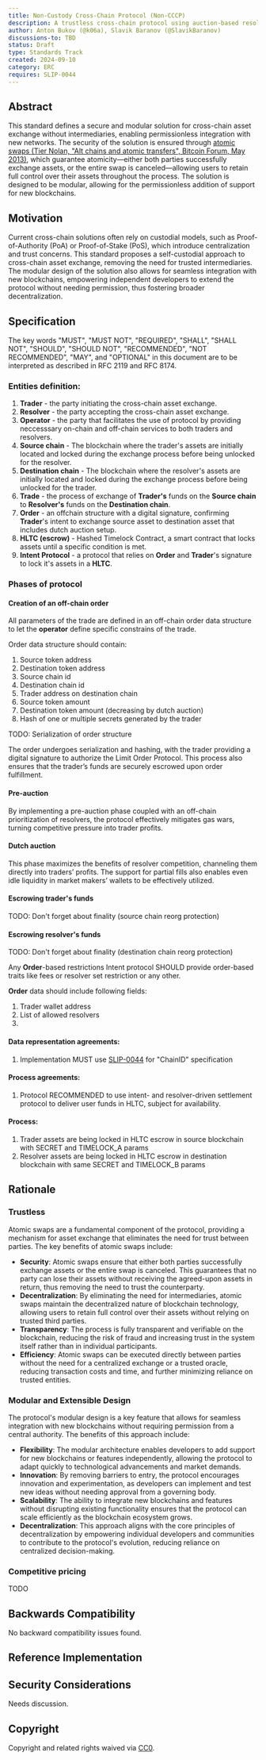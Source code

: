 ```yaml
---
title: Non-Custody Cross-Chain Protocol (Non-CCCP)
description: A trustless cross-chain protocol using auction-based resolvers for competitive pricing and extensible to new blockchains without central authority.
author: Anton Bukov (@k06a), Slavik Baranov (@SlavikBaranov)
discussions-to: TBD
status: Draft
type: Standards Track
created: 2024-09-10
category: ERC
requires: SLIP-0044
---
```


## Abstract

<!--
  The Abstract is a multi-sentence (short paragraph) technical summary. This should be a very terse and human-readable version of the specification section. Someone should be able to read only the abstract to get the gist of what this specification does.

  TODO: Remove this comment before submitting
-->

This standard defines a secure and modular solution for cross-chain asset exchange without intermediaries, enabling permissionless integration with new networks. The security of the solution is ensured through [atomic swaps (Tier Nolan, "Alt chains and atomic transfers", Bitcoin Forum, May 2013)](https://bitcointalk.org/index.php?topic=193281.0), which guarantee atomicity—either both parties successfully exchange assets, or the entire swap is canceled—allowing users to retain full control over their assets throughout the process. The solution is designed to be modular, allowing for the permissionless addition of support for new blockchains.

## Motivation

<!--
  This section is optional.

  The motivation section should include a description of any nontrivial problems the EIP solves. It should not describe how the EIP solves those problems, unless it is not immediately obvious. It should not describe why the EIP should be made into a standard, unless it is not immediately obvious.

  With a few exceptions, external links are not allowed. If you feel that a particular resource would demonstrate a compelling case for your EIP, then save it as a printer-friendly PDF, put it in the assets folder, and link to that copy.

  TODO: Remove this comment before submitting
-->


Current cross-chain solutions often rely on custodial models, such as Proof-of-Authority (PoA) or Proof-of-Stake (PoS), which introduce centralization and trust concerns. This standard proposes a self-custodial approach to cross-chain asset exchange, removing the need for trusted intermediaries. The modular design of the solution also allows for seamless integration with new blockchains, empowering independent developers to extend the protocol without needing permission, thus fostering broader decentralization.

## Specification

<!--
  The Specification section should describe the syntax and semantics of any new feature. The specification should be detailed enough to allow competing, interoperable implementations for any of the current Ethereum platforms (besu, erigon, ethereumjs, go-ethereum, nethermind, or others).

  It is recommended to follow RFC 2119 and RFC 8170. Do not remove the key word definitions if RFC 2119 and RFC 8170 are followed.

  TODO: Remove this comment before submitting
-->

The key words "MUST", "MUST NOT", "REQUIRED", "SHALL", "SHALL NOT", "SHOULD", "SHOULD NOT", "RECOMMENDED", "NOT RECOMMENDED", "MAY", and "OPTIONAL" in this document are to be interpreted as described in RFC 2119 and RFC 8174.

### Entities definition:
1. **Trader** - the party initiating the cross-chain asset exchange.
2. **Resolver** - the party accepting the cross-chain asset exchange.
3. **Operator** - the party that facilitates the use of protocol by providing neccesssary on-chain and off-chain services to both traders and resolvers.
4. **Source chain** - The blockchain where the trader's assets are initially located and locked during the exchange process before being unlocked for the resolver.
5. **Destination chain** - The blockchain where the resolver's assets are initially located and locked during the exchange process before being unlocked for the trader.
6. **Trade** - the process of exchange of **Trader's** funds on the **Source chain** to **Resolver's** funds on the **Destination chain**.
7. **Order** - an offchain structure with a digital signature, confirming **Trader**'s intent to exchange source asset to destination asset that includes dutch auction setup.
8. **HLTC (escrow)** - Hashed Timelock Contract, a smart contract that locks assets until a specific condition is met.
9. **Intent Protocol** - a protocol that relies on **Order** and **Trader**'s signature to lock it's assets in a **HLTC**.

### Phases of protocol

#### Creation of an off-chain order

All parameters of the trade are defined in an off-chain order data structure to let the **operator** define specific constrains of the trade.

Order data structure should contain:
1. Source token address
2. Destination token address
3. Source chain id
4. Destination chain id
5. Trader address on destination chain
6. Source token amount
7. Destination token amount (decreasing by dutch auction)
8. Hash of one or multiple secrets generated by the trader

TODO: Serialization of order structure

The order undergoes serialization and hashing, with the trader providing a digital signature to authorize the Limit Order Protocol. This process also ensures that the trader’s funds are securely escrowed upon order fulfillment.

#### Pre-auction

By implementing a pre-auction phase coupled with an off-chain prioritization of resolvers, the protocol effectively mitigates gas wars, turning competitive pressure into trader profits.

#### Dutch auction

This phase maximizes the benefits of resolver competition, channeling them directly into traders’ profits. The support for partial fills also enables even idle liquidity in market makers’ wallets to be effectively utilized.

#### Escrowing trader's funds

TODO: Don't forget about finality (source chain reorg protection)

#### Escrowing resolver's funds

TODO: Don't forget about finality (destination chain reorg protection)



Any **Order**-based restrictions Intent protocol SHOULD provide order-based traits like fees or resolver set restriction or any other.

**Order** data should include following fields:
1. Trader wallet address
2. List of allowed resolvers
3. 

#### Data representation agreements:
1. Implementation MUST use [SLIP-0044](https://github.com/satoshilabs/slips/blob/master/slip-0044.md) for "ChainID" specification

#### Process agreements:
1. Protocol RECOMMENDED to use intent- and resolver-driven settlement protocol to deliver user funds in HLTC, subject for availability.

#### Process:
1. Trader assets are being locked in HLTC escrow in source blockchain with SECRET and TIMELOCK_A params
2. Resolver assets are being locked in HLTC escrow in destination blockchain with same SECRET and TIMELOCK_B params

## Rationale

<!--
  The rationale fleshes out the specification by describing what motivated the design and why particular design decisions were made. It should describe alternate designs that were considered and related work, e.g. how the feature is supported in other languages.

  The current placeholder is acceptable for a draft.

  TODO: Remove this comment before submitting
-->

### Trustless

Atomic swaps are a fundamental component of the protocol, providing a mechanism for asset exchange that eliminates the need for trust between parties. The key benefits of atomic swaps include:

- **Security**: Atomic swaps ensure that either both parties successfully exchange assets or the entire swap is canceled. This guarantees that no party can lose their assets without receiving the agreed-upon assets in return, thus removing the need to trust the counterparty.
- **Decentralization**: By eliminating the need for intermediaries, atomic swaps maintain the decentralized nature of blockchain technology, allowing users to retain full control over their assets without relying on trusted third parties.
- **Transparency**: The process is fully transparent and verifiable on the blockchain, reducing the risk of fraud and increasing trust in the system itself rather than in individual participants.
- **Efficiency**: Atomic swaps can be executed directly between parties without the need for a centralized exchange or a trusted oracle, reducing transaction costs and time, and further minimizing reliance on trusted entities.

### Modular and Extensible Design

The protocol's modular design is a key feature that allows for seamless integration with new blockchains without requiring permission from a central authority. The benefits of this approach include:

- **Flexibility**: The modular architecture enables developers to add support for new blockchains or features independently, allowing the protocol to adapt quickly to technological advancements and market demands.
- **Innovation**: By removing barriers to entry, the protocol encourages innovation and experimentation, as developers can implement and test new ideas without needing approval from a governing body.
- **Scalability**: The ability to integrate new blockchains and features without disrupting existing functionality ensures that the protocol can scale efficiently as the blockchain ecosystem grows.
- **Decentralization**: This approach aligns with the core principles of decentralization by empowering individual developers and communities to contribute to the protocol's evolution, reducing reliance on centralized decision-making.

### Competitive pricing

TODO



## Backwards Compatibility

<!--

  This section is optional.

  All EIPs that introduce backwards incompatibilities must include a section describing these incompatibilities and their severity. The EIP must explain how the author proposes to deal with these incompatibilities. EIP submissions without a sufficient backwards compatibility treatise may be rejected outright.

  The current placeholder is acceptable for a draft.

  TODO: Remove this comment before submitting
-->

No backward compatibility issues found.

## Reference Implementation

<!--
  This section is optional.

  The Reference Implementation section should include a minimal implementation that assists in understanding or implementing this specification. It should not include project build files. The reference implementation is not a replacement for the Specification section, and the proposal should still be understandable without it.
  If the reference implementation is too large to reasonably be included inline, then consider adding it as one or more files in `../assets/eip-####/`. External links will not be allowed.

  TODO: Remove this comment before submitting
-->

## Security Considerations

<!--
  All EIPs must contain a section that discusses the security implications/considerations relevant to the proposed change. Include information that might be important for security discussions, surfaces risks and can be used throughout the life cycle of the proposal. For example, include security-relevant design decisions, concerns, important discussions, implementation-specific guidance and pitfalls, an outline of threats and risks and how they are being addressed. EIP submissions missing the "Security Considerations" section will be rejected. An EIP cannot proceed to status "Final" without a Security Considerations discussion deemed sufficient by the reviewers.

  The current placeholder is acceptable for a draft.

  TODO: Remove this comment before submitting
-->

Needs discussion.

## Copyright

Copyright and related rights waived via [CC0](../LICENSE.md).
